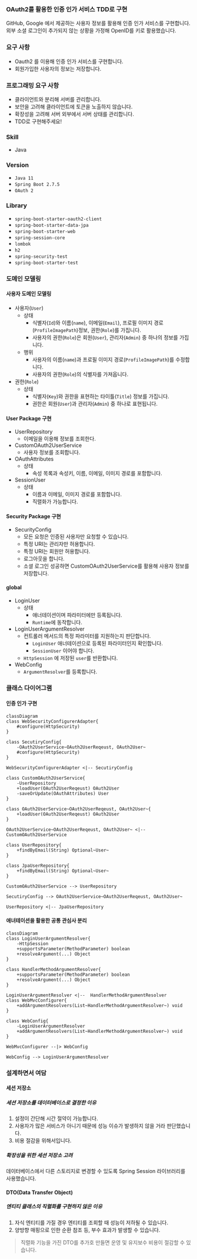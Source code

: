 ### OAuth2를 활용한 인증 인가 서비스 TDD로 구현
GitHub, Google 에서 제공하는 사용자 정보를 활용해 인증 인가 서비스를 구현합니다. 외부 소셜 로그인이 추가되지 않는 상황을 가정해 OpenID를 키로 활용했습니다.

### 요구 사항

- Oauth2 를 이용해 인증 인가 서비스를 구현합니다.
- 회원가입한 사용자의 정보는 저장합니다.

### 프로그래밍 요구 사항

- 클라이언트와 분리해 서버를 관리합니다.
- 보안을 고려해 클라이언트에 토큰을 노출하지 않습니다.
- 확장성을 고려해 서버 외부에서 서버 상태를 관리합니다.
- TDD로 구현해주세요!

### Skill

- Java

### Version

- `Java 11`
- `Spring Boot 2.7.5`
- `OAuth 2`

### Library

- `spring-boot-starter-oauth2-client`
- `spring-boot-starter-data-jpa`
- `spring-boot-starter-web`
- `spring-session-core`
- `lombok`
- `h2`
- `spring-security-test`
- `spring-boot-starter-test`

### 도메인 모델링

#### 사용자 도메인 모델링
 
- 사용자(`User`)
  - 상태
    - 식별자(`Id`)와 이름(`name`), 이메일(`Email`), 프로필 이미지 경로(`ProfileImagePath`)정보, 권한(`Role`)를 가집니다.
    - 사용자의 권한(`Role`)은 회원(`User`), 관리자(`Admin`) 중 하나의 정보를 가집니다.
  - 행위
    - 사용자의 이름(`name`)과 프로필 이미지 경로(`ProfileImagePath`)를 수정합니다.
    - 사용자의 권한(`Role`)의 식별자를 가져옵니다.
- 권한(`Role`)
  - 상태
    - 식별자(`Key`)와 권한을 표현하는 타이틀(`Title`) 정보를 가집니다.
    - 권한은 회원(`User`)과 관리자(`Admin`) 중 하나로 표현됩니다.

#### User Package 구현

- UserRepository
  - 이메일을 이용해 정보를 조회한다.
- CustomOAuth2UserService
  - 사용자 정보를 조회합니다.
- OAuthAttributes
  - 상태
    - 속성 목록과 속성키, 이름, 이메일, 이미지 경로를 포함합니다.
- SessionUser
  - 상태
    - 이름과 이메일, 이미지 경로를 포함합니다.
    - 직렬화가 가능합니다.

#### Security Package 구현

- SecurityConfig
  - 모든 요청은 인증된 사용자만 요청할 수 있습니다.
  - 특정 URI는 관리자만 허용합니다.
  - 특정 URI는 회원만 허용합니다.
  - 로그아웃을 합니다.
  - 소셜 로그인 성공하면 CustomOAuth2UserService를 활용해 사용자 정보를 저장합니다.

#### global

- LoginUser
  - 상태
    - 애너테이션이며 파라미터에만 등록됩니다.
    - `Runtime`에 동작합니다.
- LoginUserArgumentResolver
  - 컨트롤러 메서드의 특정 파라미터를 지원하는지 판단합니다.
    - `LoginUser` 애너테이션으로 등록된 파라미터인지 확인합니다.
    - `SessionUser` 이어야 합니다.
  - `HttpSession` 에 저장된 `user`를 반환합니다.
- WebConfig
  - `ArgumentResolver`를 등록합니다.

### 클래스 다이어그램

#### 인증 인가 구현

```mermaid
classDiagram
class WebSecurityConfigurerAdapter{
	#configure(HttpSecurity)
}

class SecutiryConfig{
	-OAuth2UserService~OAuth2UserReqeust, OAuth2User~
	#configure(HttpSecurity)
}

WebSecurityConfigurerAdapter <|-- SecutiryConfig

class CustomOAuth2UserService{
	-UserRepository
	+loadUser(OAuth2UserReqeust) OAuth2User
	-saveOrUpdate(OAuthAttributes) User
}

class OAuth2UserService~OAuth2UserReqeust, OAuth2User~{
	+loadUser(OAuth2UserReqeust) OAuth2User
}

OAuth2UserService~OAuth2UserReqeust, OAuth2User~ <|-- CustomOAuth2UserService

class UserRepository{
	+findByEmail(String) Optional~User~
}

class JpaUserRepository{
	+findByEmail(String) Optional~User~
}

CustomOAuth2UserService --> UserRepository

SecutiryConfig --> OAuth2UserService~OAuth2UserReqeust, OAuth2User~  

UserRepository <|-- JpaUserRepository

```

#### 애녀테이션을 활용한 공통 관심사 분리

```mermaid
classDiagram
class LoginUserArgumentResolver{
	-HttpSession
	+supportsParameter(MethodParameter) boolean
	+resolveArgument(...) Object
}

class HandlerMethodArgumentResolver{
	+supportsParameter(MethodParameter) boolean
	+resolveArgument(...) Object
}

LoginUserArgumentResolver <|--  HandlerMethodArgumentResolver 
class WebMvcConfigurer{
	+addArgumentResolvers(List~HandlerMethodArgumentResolver~) void
}

class WebConfig{
	-LoginUserArgumentResolver
	+addArgumentResolvers(List~HandlerMethodArgumentResolver~) void
}

WebMvcConfigurer --|> WebConfig

WebConfig --> LoginUserArgumentResolver
```

### 설계하면서 여담

#### 세션 저장소

##### 세션 저장소를 데이터베이스로 결정한 이유

1. 설정이 간단해 시간 절약이 가능합니다.
2. 사용자가 많은 서비스가 아니기 때문에 성능 이슈가 발생하지 않을 거라 판단했습니다.
3. 비용 절감을 위해서입니다.

##### 확장성을 위한 세션 저장소 고려

데이터베이스에서 다른 스토리지로 변경할 수 있도록 Spring Session 라이브러리를 사용했습니다.

#### DTO(Data Transfer Object)

##### 엔티티 클래스의 직렬화를 구현하지 않은 이유

1. 자식 엔티티를 가질 경우 엔티티를 조회할 때 성능이 저하될 수 있습니다.
2. 양방향 매핑으로 인한 순환 참조 등, 부수 효과가 발생할 수 있습니다.

> 직렬화 기능을 가진 DTO를 추가호 만들면 운영 및 유지보수 비용이 절감할 수 있습니다.
